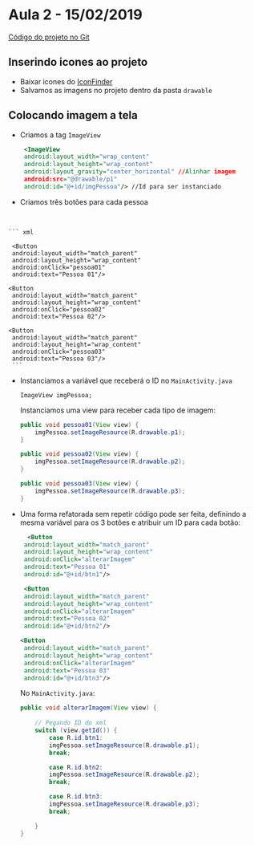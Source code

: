 # Aula 2 - 15/02/2019

[Código do projeto no Git](https://github.com/yuribreion1/aula01Android)

## Inserindo icones ao projeto

-   Baixar icones do [IconFinder](https://www.iconfinder.com/)
-   Salvamos as imagens no projeto dentro da pasta `drawable`

## Colocando imagem a tela

-   Criamos a tag `ImageView`

    ``` xml
     <ImageView
     android:layout_width="wrap_content"
     android:layout_height="wrap_content"
     android:layout_gravity="center_horizontal" //Alinhar imagem
     android:src="@drawable/p1"
     android:id="@+id/imgPessoa"/> //Id para ser instanciado
     ```

-   Criamos três botões para cada pessoa
<br>

    ``` xml

     <Button
     android:layout_width="match_parent"
     android:layout_height="wrap_content"
     android:onClick="pessoa01"
     android:text="Pessoa 01"/>

    <Button
     android:layout_width="match_parent"
     android:layout_height="wrap_content"
     android:onClick="pessoa02"
     android:text="Pessoa 02"/>

    <Button
     android:layout_width="match_parent"
     android:layout_height="wrap_content"
     android:onClick="pessoa03"
     android:text="Pessoa 03"/>
     ```

-   Instanciamos a variável que receberá o ID no `MainActivity.java`

    `ImageView imgPessoa;`

    Instanciamos uma view para receber cada tipo de imagem:

    ``` java
    public void pessoa01(View view) {
        imgPessoa.setImageResource(R.drawable.p1);
    }

    public void pessoa02(View view) {
        imgPessoa.setImageResource(R.drawable.p2);
    }

    public void pessoa03(View view) {
        imgPessoa.setImageResource(R.drawable.p3);
    }
    ```

-   Uma forma refatorada sem repetir código pode ser feita, definindo a mesma variável para os 3 botões e atribuir um ID para cada botão: 
    <br>
    ``` xml
      <Button
     android:layout_width="match_parent"
     android:layout_height="wrap_content"
     android:onClick="alterarImagem"
     android:text="Pessoa 01"
     android:id="@+id/btn1"/>

     <Button
     android:layout_width="match_parent"
     android:layout_height="wrap_content"
     android:onClick="alterarImagem"
     android:text="Pessoa 02"
     android:id="@+id/btn2"/>

    <Button
     android:layout_width="match_parent"
     android:layout_height="wrap_content"
     android:onClick="alterarImagem"
     android:text="Pessoa 03"
     android:id="@+id/btn3"/>
     ```

    No `MainActivity.java`:
    <br>

    ``` java
    public void alterarImagem(View view) {
        
        // Pegando ID do xml
        switch (view.getId()) {
            case R.id.btn1:
            imgPessoa.setImageResource(R.drawable.p1);
            break;

            case R.id.btn2:
            imgPessoa.setImageResource(R.drawable.p2);
            break;

            case R.id.btn3:
            imgPessoa.setImageResource(R.drawable.p3);
            break;

        }
    }
    ```